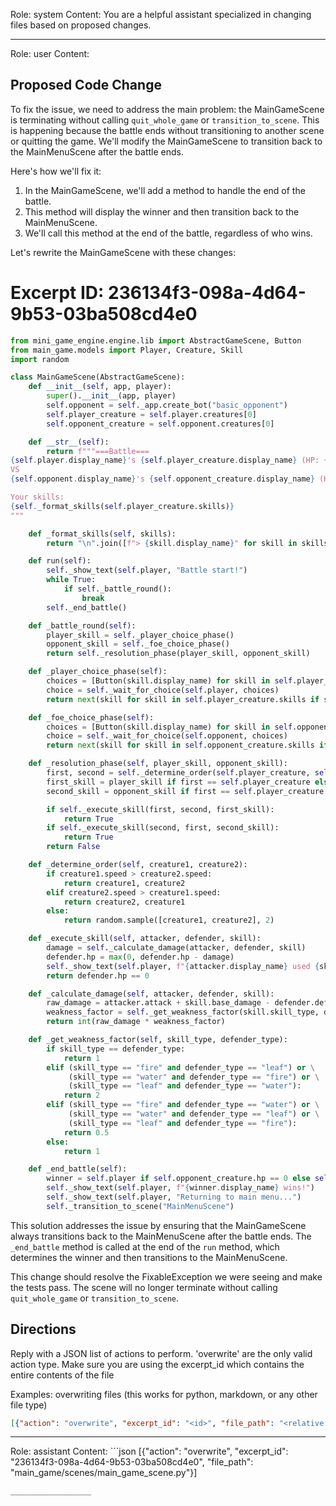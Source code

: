 Role: system
Content: You are a helpful assistant specialized in changing files based on proposed changes.
__________________
Role: user
Content: 
## Proposed Code Change
To fix the issue, we need to address the main problem: the MainGameScene is terminating without calling `quit_whole_game` or `transition_to_scene`. This is happening because the battle ends without transitioning to another scene or quitting the game. We'll modify the MainGameScene to transition back to the MainMenuScene after the battle ends.

Here's how we'll fix it:

1. In the MainGameScene, we'll add a method to handle the end of the battle.
2. This method will display the winner and then transition back to the MainMenuScene.
3. We'll call this method at the end of the battle, regardless of who wins.

Let's rewrite the MainGameScene with these changes:

# Excerpt ID: 236134f3-098a-4d64-9b53-03ba508cd4e0
```python main_game/scenes/main_game_scene.py
from mini_game_engine.engine.lib import AbstractGameScene, Button
from main_game.models import Player, Creature, Skill
import random

class MainGameScene(AbstractGameScene):
    def __init__(self, app, player):
        super().__init__(app, player)
        self.opponent = self._app.create_bot("basic_opponent")
        self.player_creature = self.player.creatures[0]
        self.opponent_creature = self.opponent.creatures[0]

    def __str__(self):
        return f"""===Battle===
{self.player.display_name}'s {self.player_creature.display_name} (HP: {self.player_creature.hp}/{self.player_creature.max_hp})
VS
{self.opponent.display_name}'s {self.opponent_creature.display_name} (HP: {self.opponent_creature.hp}/{self.opponent_creature.max_hp})

Your skills:
{self._format_skills(self.player_creature.skills)}
"""

    def _format_skills(self, skills):
        return "\n".join([f"> {skill.display_name}" for skill in skills])

    def run(self):
        self._show_text(self.player, "Battle start!")
        while True:
            if self._battle_round():
                break
        self._end_battle()

    def _battle_round(self):
        player_skill = self._player_choice_phase()
        opponent_skill = self._foe_choice_phase()
        return self._resolution_phase(player_skill, opponent_skill)

    def _player_choice_phase(self):
        choices = [Button(skill.display_name) for skill in self.player_creature.skills]
        choice = self._wait_for_choice(self.player, choices)
        return next(skill for skill in self.player_creature.skills if skill.display_name == choice.display_name)

    def _foe_choice_phase(self):
        choices = [Button(skill.display_name) for skill in self.opponent_creature.skills]
        choice = self._wait_for_choice(self.opponent, choices)
        return next(skill for skill in self.opponent_creature.skills if skill.display_name == choice.display_name)

    def _resolution_phase(self, player_skill, opponent_skill):
        first, second = self._determine_order(self.player_creature, self.opponent_creature)
        first_skill = player_skill if first == self.player_creature else opponent_skill
        second_skill = opponent_skill if first == self.player_creature else player_skill

        if self._execute_skill(first, second, first_skill):
            return True
        if self._execute_skill(second, first, second_skill):
            return True
        return False

    def _determine_order(self, creature1, creature2):
        if creature1.speed > creature2.speed:
            return creature1, creature2
        elif creature2.speed > creature1.speed:
            return creature2, creature1
        else:
            return random.sample([creature1, creature2], 2)

    def _execute_skill(self, attacker, defender, skill):
        damage = self._calculate_damage(attacker, defender, skill)
        defender.hp = max(0, defender.hp - damage)
        self._show_text(self.player, f"{attacker.display_name} used {skill.display_name} and dealt {damage} damage!")
        return defender.hp == 0

    def _calculate_damage(self, attacker, defender, skill):
        raw_damage = attacker.attack + skill.base_damage - defender.defense
        weakness_factor = self._get_weakness_factor(skill.skill_type, defender.creature_type)
        return int(raw_damage * weakness_factor)

    def _get_weakness_factor(self, skill_type, defender_type):
        if skill_type == defender_type:
            return 1
        elif (skill_type == "fire" and defender_type == "leaf") or \
             (skill_type == "water" and defender_type == "fire") or \
             (skill_type == "leaf" and defender_type == "water"):
            return 2
        elif (skill_type == "fire" and defender_type == "water") or \
             (skill_type == "water" and defender_type == "leaf") or \
             (skill_type == "leaf" and defender_type == "fire"):
            return 0.5
        else:
            return 1

    def _end_battle(self):
        winner = self.player if self.opponent_creature.hp == 0 else self.opponent
        self._show_text(self.player, f"{winner.display_name} wins!")
        self._show_text(self.player, "Returning to main menu...")
        self._transition_to_scene("MainMenuScene")
```

This solution addresses the issue by ensuring that the MainGameScene always transitions back to the MainMenuScene after the battle ends. The `_end_battle` method is called at the end of the `run` method, which determines the winner and then transitions to the MainMenuScene.

This change should resolve the FixableException we were seeing and make the tests pass. The scene will no longer terminate without calling `quit_whole_game` or `transition_to_scene`.

## Directions
Reply with a JSON list of actions to perform. 'overwrite' are the only valid action type. 
Make sure you are using the excerpt_id which contains the entire contents of the file

Examples:
overwriting files (this works for python, markdown, or any other file type)
```json output_example1
[{"action": "overwrite", "excerpt_id": "<id>", "file_path": "<relative file path>"}]
```

__________________
Role: assistant
Content: ```json
[{"action": "overwrite", "excerpt_id": "236134f3-098a-4d64-9b53-03ba508cd4e0", "file_path": "main_game/scenes/main_game_scene.py"}]
```
__________________
